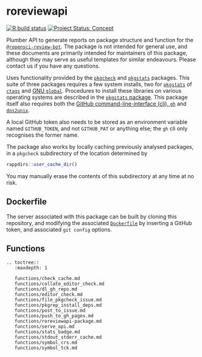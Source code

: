 # roreviewapi

<!-- badges: start -->

[![R build
status](https://github.com/ropensci-review-tools/roreviewapi/workflows/R-CMD-check/badge.svg)](https://github.com/ropensci-review-tools/roreviewapi/actions?query=workflow%3AR-CMD-check)
[![Project Status:
Concept](https://www.repostatus.org/badges/latest/concept.svg)](https://www.repostatus.org/#concept)
<!-- badges: end -->

Plumber API to generate reports on package structure and function for
the [`@ropensci-review-bot`](https://github.com/ropensci-review-bot).
The package is not intended for general use, and these documents are
primarily intended for maintainers of this package, although they may
serve as useful templates for similar endeavours. Please contact us if
you have any questions.

Uses functionality provided by the
[`pkgcheck`](https://github.com/ropensci-review-tools/pkgcheck) and
[`pkgstats`](https://github.com/ropensci-review-tools/pkgstats)
packages. This suite of three packages requires a few system installs,
two for [`pkgstats`](https://github.com/ropensci-review-tools/pkgstats)
of [`ctags`](https://ctags.io) and [GNU
`global`](https://www.gnu.org/software/global/). Procedures to install
these libraries on various operating systems are described in the
[`pkgstats` package](https://docs.ropensci.org/pkgstats). This package
itself also requires both the [GitHub command-line-interface (cli),
`gh`](https://cli.github.com/) and
[`dos2unix`](https://sourceforge.net/projects/dos2unix/).

A local GitHub token also needs to be stored as an environment variable
named `GITHUB_TOKEN`, and not `GITHUB_PAT` or anything else; the `gh`
cli only recognises the former name.

The package also works by locally caching previously analysed packages,
in a `pkgcheck` subdirectory of the location determined by

``` r
rappdirs::user_cache_dir()
```

You may manually erase the contents of this subdirectory at any time at
no risk.

## Dockerfile

The server associated with this package can be built by cloning this
repository, and modifying the associated
[`Dockerfile`](https://github.com/ropensci-review-tools/roreviewapi/blob/master/Dockerfile)
by inserting a GitHub token, and associated `git config` options.

## Functions

```eval_rst
.. toctree::
   :maxdepth: 1

   functions/check_cache.md
   functions/collate_editor_check.md
   functions/dl_gh_repo.md
   functions/editor_check.md
   functions/file_pkgcheck_issue.md
   functions/pkgrep_install_deps.md
   functions/post_to_issue.md
   functions/push_to_gh_pages.md
   functions/roreviewapi-package.md
   functions/serve_api.md
   functions/stats_badge.md
   functions/stdout_stderr_cache.md
   functions/symbol_crs.md
   functions/symbol_tck.md
```
